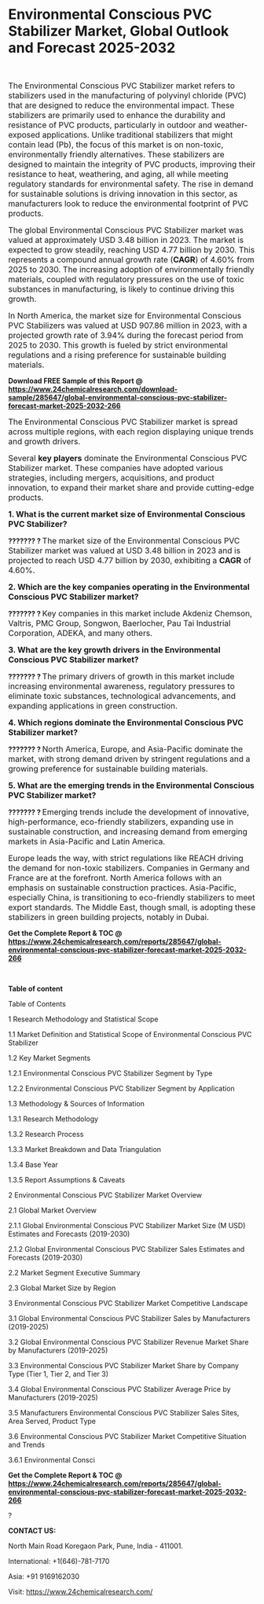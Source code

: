 <h1>Environmental Conscious PVC Stabilizer Market, Global Outlook and Forecast 2025-2032</h1><br/><p><span style="font-size:16px">The Environmental Conscious PVC Stabilizer market refers to stabilizers used in the manufacturing of polyvinyl chloride (PVC) that are designed to reduce the environmental impact. These stabilizers are primarily used to enhance the durability and resistance of PVC products, particularly in outdoor and weather-exposed applications. Unlike traditional stabilizers that might contain lead (Pb), the focus of this market is on non-toxic, environmentally friendly alternatives. These stabilizers are designed to maintain the integrity of PVC products, improving their resistance to heat, weathering, and aging, all while meeting regulatory standards for environmental safety. The rise in demand for sustainable solutions is driving innovation in this sector, as manufacturers look to reduce the environmental footprint of PVC products.</span></p>
 
 
 
 <p><span style="font-size:16px">The global Environmental Conscious PVC Stabilizer market was valued at approximately USD 3.48 billion in 2023. The market is expected to grow steadily, reaching USD 4.77 billion by 2030. This represents a compound annual growth rate (<strong>CAGR</strong>) of 4.60% from 2025 to 2030. The increasing adoption of environmentally friendly materials, coupled with regulatory pressures on the use of toxic substances in manufacturing, is likely to continue driving this growth.</span></p>
 
 
 
 <p><span style="font-size:16px">In North America, the market size for Environmental Conscious PVC Stabilizers was valued at USD 907.86 million in 2023, with a projected growth rate of 3.94% during the forecast period from 2025 to 2030. This growth is fueled by strict environmental regulations and a rising preference for sustainable building materials.</span></p>
 
 
 
 <div><b>Download FREE Sample of this Report @ <a href="https://www.24chemicalresearch.com/download-sample/285647/global-environmental-conscious-pvc-stabilizer-forecast-market-2025-2032-266">https://www.24chemicalresearch.com/download-sample/285647/global-environmental-conscious-pvc-stabilizer-forecast-market-2025-2032-266</a></b></div>
 
 
 
 <p><span style="font-size:16px">The Environmental Conscious PVC Stabilizer market is spread across multiple regions, with each region displaying unique trends and growth drivers.</span></p>
 
 
 
 <p><span style="font-size:16px">Several <strong>key players</strong> dominate the Environmental Conscious PVC Stabilizer market. These companies have adopted various strategies, including mergers, acquisitions, and product innovation, to expand their market share and provide cutting-edge products.</span></p>
 
 
 
 <p><span style="font-size:16px"><strong>1. What is the current market size of Environmental Conscious PVC Stabilizer?</strong></span></p>
 
 
 
 <p><strong>??????? ? </strong><span style="font-size:16px">The market size of the Environmental Conscious PVC Stabilizer market was valued at USD 3.48 billion in 2023 and is projected to reach USD 4.77 billion by 2030, exhibiting a <strong>CAGR</strong> of 4.60%.</span></p>
 
 
 
 <p><span style="font-size:16px"><strong>2. Which are the key companies operating in the Environmental Conscious PVC Stabilizer market?</strong></span></p>
 
 
 
 <p><strong>??????? ? </strong><span style="font-size:16px">Key companies in this market include Akdeniz Chemson, Valtris, PMC Group, Songwon, Baerlocher, Pau Tai Industrial Corporation, ADEKA, and many others.</span></p>
 
 
 
 <p><span style="font-size:16px"><strong>3. What are the key growth drivers in the Environmental Conscious PVC Stabilizer market?</strong></span></p>
 
 
 
 <p><strong>??????? ? </strong><span style="font-size:16px">The primary drivers of growth in this market include increasing environmental awareness, regulatory pressures to eliminate toxic substances, technological advancements, and expanding applications in green construction.</span></p>
 
 
 
 <p><span style="font-size:16px"><strong>4. Which regions dominate the Environmental Conscious PVC Stabilizer market?</strong></span></p>
 
 
 
 <p><strong>??????? ? </strong><span style="font-size:16px">North America, Europe, and Asia-Pacific dominate the market, with strong demand driven by stringent regulations and a growing preference for sustainable building materials.</span></p>
 
 
 
 <p><span style="font-size:16px"><strong>5. What are the emerging trends in the Environmental Conscious PVC Stabilizer market?</strong></span></p>
 
 
 
 <p><strong>??????? ? </strong><span style="font-size:16px">Emerging trends include the development of innovative, high-performance, eco-friendly stabilizers, expanding use in sustainable construction, and increasing demand from emerging markets in Asia-Pacific and Latin America.</span></p>
 
 
 
 <p><span style="font-size:16px">Europe leads the way, with strict regulations like REACH driving the demand for non-toxic stabilizers. Companies in Germany and France are at the forefront. North America follows with an emphasis on sustainable construction practices. Asia-Pacific, especially China, is transitioning to eco-friendly stabilizers to meet export standards. The Middle East, though small, is adopting these stabilizers in green building projects, notably in Dubai.</span></p>
 
 
 
 <div><b>Get the Complete Report & TOC @ <a href="https://www.24chemicalresearch.com/reports/285647/global-environmental-conscious-pvc-stabilizer-forecast-market-2025-2032-266">https://www.24chemicalresearch.com/reports/285647/global-environmental-conscious-pvc-stabilizer-forecast-market-2025-2032-266</a></b></div>
 
 
 
 <p><br />
 
 <b>Table of content</b></p>
 
 
 
 <p>Table of Contents<br />
 
 1 Research Methodology and Statistical Scope<br />
 
 1.1 Market Definition and Statistical Scope of Environmental Conscious PVC Stabilizer<br />
 
 1.2 Key Market Segments<br />
 
 1.2.1 Environmental Conscious PVC Stabilizer Segment by Type<br />
 
 1.2.2 Environmental Conscious PVC Stabilizer Segment by Application<br />
 
 1.3 Methodology & Sources of Information<br />
 
 1.3.1 Research Methodology<br />
 
 1.3.2 Research Process<br />
 
 1.3.3 Market Breakdown and Data Triangulation<br />
 
 1.3.4 Base Year<br />
 
 1.3.5 Report Assumptions & Caveats<br />
 
 2 Environmental Conscious PVC Stabilizer Market Overview<br />
 
 2.1 Global Market Overview<br />
 
 2.1.1 Global Environmental Conscious PVC Stabilizer Market Size (M USD) Estimates and Forecasts (2019-2030)<br />
 
 2.1.2 Global Environmental Conscious PVC Stabilizer Sales Estimates and Forecasts (2019-2030)<br />
 
 2.2 Market Segment Executive Summary<br />
 
 2.3 Global Market Size by Region<br />
 
 3 Environmental Conscious PVC Stabilizer Market Competitive Landscape<br />
 
 3.1 Global Environmental Conscious PVC Stabilizer Sales by Manufacturers (2019-2025)<br />
 
 3.2 Global Environmental Conscious PVC Stabilizer Revenue Market Share by Manufacturers (2019-2025)<br />
 
 3.3 Environmental Conscious PVC Stabilizer Market Share by Company Type (Tier 1, Tier 2, and Tier 3)<br />
 
 3.4 Global Environmental Conscious PVC Stabilizer Average Price by Manufacturers (2019-2025)<br />
 
 3.5 Manufacturers Environmental Conscious PVC Stabilizer Sales Sites, Area Served, Product Type<br />
 
 3.6 Environmental Conscious PVC Stabilizer Market Competitive Situation and Trends<br />
 
 3.6.1 Environmental Consci</p>
 
 
 
 <div><b>Get the Complete Report & TOC @ <a href="https://www.24chemicalresearch.com/reports/285647/global-environmental-conscious-pvc-stabilizer-forecast-market-2025-2032-266">https://www.24chemicalresearch.com/reports/285647/global-environmental-conscious-pvc-stabilizer-forecast-market-2025-2032-266</a></b></div>
 
 
 
 <p>? </p>
 
 
 
 <p><b>CONTACT US:</b><br />
 
 North Main Road Koregaon Park, Pune, India - 411001.<br />
 
 International: +1(646)-781-7170<br />
 
 Asia: +91 9169162030<br />
 
 Visit: <a href="https://www.24chemicalresearch.com/">https://www.24chemicalresearch.com/</a></p>